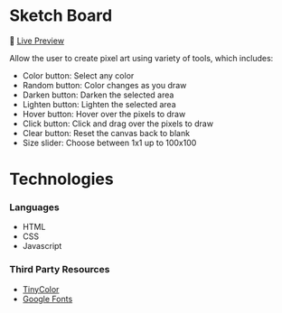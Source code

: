 # Sketch Board

:link: [Live Preview](https://xenocidy.github.io/sketch-board/)

Allow the user to create pixel art using variety of tools, which includes:
* Color button: Select any color
* Random button: Color changes as you draw
* Darken button: Darken the selected area
* Lighten button: Lighten the selected area
* Hover button: Hover over the pixels to draw
* Click button: Click and drag over the pixels to draw
* Clear button: Reset the canvas back to blank
* Size slider: Choose between 1x1 up to 100x100

# Technologies
### Languages
* HTML
* CSS
* Javascript

### Third Party Resources
* [TinyColor](https://github.com/bgrins/TinyColor)
* [Google Fonts](https://fonts.google.com/)